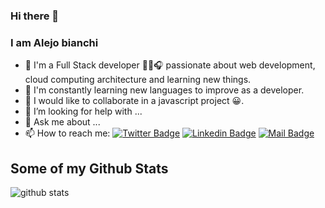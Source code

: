 ### Hi there 👋


### I am Alejo bianchi 

- 🔭 I'm a Full Stack developer 👨‍💻🎧 passionate about web development, cloud computing architecture and learning new things.
- 🌱 I'm constantly learning new languages to improve as a developer.
- 👯 I would like to collaborate in a javascript project 😀.
- 🤔 I’m looking for help with ...
- 💬 Ask me about ...
- 📫 How to reach me: [![Twitter Badge](https://img.shields.io/badge/-Twitter-1ca0f1?style=flat-square&labelColor=1ca0f1&logo=twitter&logoColor=white&link=https://twitter.com/Alejo40740246)](https://twitter.com/Alejo40740246)
  [![Linkedin Badge](https://img.shields.io/badge/-LinkedIn-blue?style=flat-square&logo=Linkedin&logoColor=white&link=https://www.linkedin.com/in/alejo-bianchi-6b7983129/)](https://www.linkedin.com/in/alejo-bianchi-6b7983129) [![Mail Badge](https://img.shields.io/badge/alejobianchi@gmail.com-34A853?style=flat-square&logo=Protonmail&logoColor=white&link=mailto:alejobianchi@gmail.com)](mailto:alejobianchi@gmail.com)


## Some of my Github Stats
![github stats](https://github-readme-stats.vercel.app/api?username=a-bianchi&show_icons=true)
